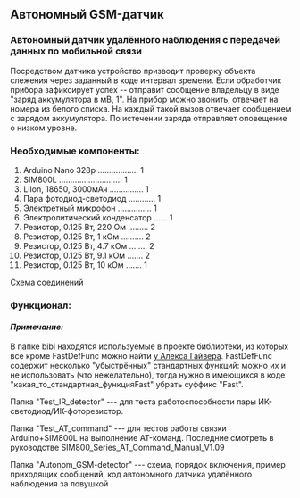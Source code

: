 ## Автономный GSM-датчик

### Автономный датчик удалённого наблюдения с передачей данных по мобильной связи

Посредством датчика устройство призводит проверку объекта слежения через заданный в коде интервал времени. Если обработчик прибора зафиксирует успех -- отправит сообщение владельцу в виде "заряд аккумулятора в мВ, 1". На прибор можно звонить, отвечает на номера из белого списка. На каждый такой вызов отвечает сообщением с зарядом аккумулятора. По истечении заряда отправляет оповещение о низком уровне.

### __Необходимые компоненты:__

1. Arduino Nano 328p .................. 1
2. SIM800L ............................ 1
3. LiIon, 18650, 3000мАч ............... 1
4. Пара фотодиод-светодиод ............ 1
5. Электретный микрофон ............... 1
6. Электролитический конденсатор ...... 1
7. Резистор, 0.125 Вт, 220 Ом ......... 2
8. Резистор, 0.125 Вт, 1 кОм .......... 2
9. Резистор, 0.125 Вт, 4.7 кОм ........ 2
10. Резистор, 0.125 Вт, 9.1 кОм ....... 2
11. Резистор, 0.125 Вт, 10 кОм  ....... 1

Схема соединений

### __Функционал:__



#### ___Примечание:___

В папке bibl находятся используемые в проекте библиотеки, из которых все кроме FastDefFunc можно найти [у Алекса Гайвера](https://github.com/GyverLibs). FastDefFunc содержит несколько "убыстрённых" стандартных функций:  можно их и не использовать (что нежелательно), тогда нужно в имеющихся в коде "какая_то_стандартная_функцияFast" убрать суффикс "Fast".

Папка "Test_IR_detector" --- для теста работоспособности пары ИК-светодиод/ИК-фоторезистор.

Папка "Test_AT_command" --- для тестов работы связки Arduino+SIM800L на выполнение AT-команд.
Последние смотреть в руководстве SIM800_Series_AT_Command_Manual_V1.09

Папка "Autonom_GSM-detector" --- схема, порядок включения, пример приходящих сообщений, код автономного
датчика удалённого наблюдения за ловушкой
